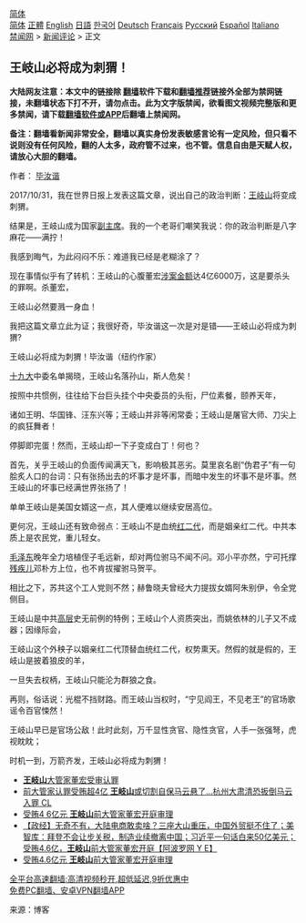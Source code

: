  <!-- 面包屑导航 --> <div class="breadcrumb"><!-- GTranslate: https://gtranslate.io/ -->  <div class="switcher notranslate">  <div class="selected">  <a href="#" onclick="return false;"> 简体</a>  </div>  <div class="option">  <a href="https://www.bannedbook.org" onclick="doGTranslate('zh-CN|zh-CN');jQuery('div.switcher div.selected a').html(jQuery(this).html());return false;" title="简体中文" class="nturl selected"> 简体</a>  <a href="https://www.bannedbook.org/zh-tw/" onclick="doGTranslate('zh-CN|zh-TW');jQuery('div.switcher div.selected a').html(jQuery(this).html());return false;" title="繁體中文" class="nturl"> 正體</a>  <a href="https://www.bannedbook.org/en/" onclick="doGTranslate('zh-CN|en');jQuery('div.switcher div.selected a').html(jQuery(this).html());return false;" title="English" class="nturl"> English</a>  <a href="https://www.bannedbook.org/ja/" onclick="doGTranslate('zh-CN|ja');jQuery('div.switcher div.selected a').html(jQuery(this).html());return false;" title="日本語" class="nturl"> 日語</a>  <a href="https://www.bannedbook.org/ko/" onclick="doGTranslate('zh-CN|ko');jQuery('div.switcher div.selected a').html(jQuery(this).html());return false;" title="한국어" class="nturl"> 한국어</a>  <a href="https://www.bannedbook.org/de/" onclick="doGTranslate('zh-CN|de');jQuery('div.switcher div.selected a').html(jQuery(this).html());return false;" title="Deutsch" class="nturl"> Deutsch</a>  <a href="https://www.bannedbook.org/fr/" onclick="doGTranslate('zh-CN|fr');jQuery('div.switcher div.selected a').html(jQuery(this).html());return false;" title="Français" class="nturl"> Français</a>  <a href="https://www.bannedbook.org/ru/" onclick="doGTranslate('zh-CN|ru');jQuery('div.switcher div.selected a').html(jQuery(this).html());return false;" title="Русский" class="nturl"> Русский</a>  <a href="https://www.bannedbook.org/es/" onclick="doGTranslate('zh-CN|es');jQuery('div.switcher div.selected a').html(jQuery(this).html());return false;" title="Español" class="nturl"> Español</a>  <a href="https://www.bannedbook.org/it/" onclick="doGTranslate('zh-CN|it');jQuery('div.switcher div.selected a').html(jQuery(this).html());return false;" title="Italiano" class="nturl"> Italiano</a>  </div>  </div>      <div class='breadcrumb-sub'><!-- Breadcrumb NavXT 6.3.0 --> <a href="https://www.bannedbook.org/" class="home">禁闻网</a> &gt; <a href="https://www.bannedbook.org/bnews/comments/" class="category">新闻评论</a> &gt; 正文</div></div><h2>王岐山必将成为刺猬！</h2> <p class="notice"><b>大陆网友注意：本文中的链接除 <a href="https://github.com/bannedbook/fanqiang" >翻墙</a>软件下载和<a href="https://github.com/killgcd/justmysocks/blob/master/README.md">翻墙推荐</a>链接外全部为禁网链接，未翻墙状态下打不开，请勿点击。此为文字版禁闻，欲看图文视频完整版和更多禁闻，请下载<a href="https://github.com/bannedbook/fanqiang">翻墙软件或APP</a>后翻墙上禁闻网。</p><p>备注：翻墙看新闻非常安全，翻墙以真实身份发表敏感言论有一定风险，但只看不说则没有任何风险，翻的人太多，政府管不过来，也不管。信息自由是天赋人权，请放心大胆的翻墙。</b></p>  <div class="entry"> <p>作者： <a href="https://www.bannedbook.org/bnews/tag/%e6%af%95%e6%b1%9d%e8%b0%90/" class="st_tag internal_tag" rel="tag" title="标签 毕汝谐 下的日志">毕汝谐</a></p> <p>2017/10/31，我在世界日报上发表这篇文章，说出自己的政治判断：<a href="https://www.bannedbook.org/bnews/tag/%e7%8e%8b%e5%b2%90%e5%b1%b1/" class="st_tag internal_tag" rel="tag" title="标签 王岐山 下的日志">王岐山</a>将变成刺猬。</p> <p>结果是，王岐山成为国家<a href="https://www.bannedbook.org/bnews/tag/%E5%89%AF%E4%B8%BB%E5%B8%AD/" class="st_tag internal_tag" rel="tag" title="标签 副主席 下的日志">副主席</a>。我的一个老哥们嘲笑我说：你的政治判断是八字麻花——满拧！</p> <p>我感到晦气，为此闷闷不乐：难道我已经是老糊涂了？</p> <p>现在事情似乎有了转机：王岐山的心腹董宏<a href="https://www.bannedbook.org/bnews/tag/%E6%B6%89%E6%A1%88%E9%87%91%E9%A2%9D/" class="st_tag internal_tag" rel="tag" title="标签 涉案金额 下的日志">涉案金额</a>达4亿6000万，这是要杀头的罪啊。杀董宏，</p> <p>王岐山必然要溅一身血！</p>  <p>我把这篇文章立此为证；我很好奇，毕汝谐这一次是对是错——王岐山必将成为刺猬?</p> <p>王岐山必将成为刺猬！毕汝谐（纽约作家）</p> <p><a href="https://www.bannedbook.org/bnews/tag/%e5%8d%81%e4%b9%9d%e5%a4%a7/" class="st_tag internal_tag" rel="tag" title="标签 十九大 下的日志">十九大</a>中委名单揭晓，王岐山名落孙山，斯人危矣！</p> <p>按照中共惯例，往往给下台巨头挂个中央委员的头衔，尸位素餐，颐养天年，</p> <p>诸如王明、华国锋、汪东兴等；王岐山并非等闲常委；王岐山是屠官大师、刀尖上的疯狂舞者！</p> <p>停脚即完蛋！然而，王岐山却一下子变成白丁！何也？</p>  <p>首先，关乎王岐山的负面传闻满天飞，影响极其恶劣。莫里哀名剧“伪君子”有一句脍炙人口的台词：只有张扬出去的坏事才是坏事，而暗中发生的坏事不是坏事。然王岐山的坏事已经满世界张扬了！</p> <p>单单王岐山是美国女婿这一点，其人便难以继续安居高位。</p> <p>更何况，王岐山还有致命弱点：王岐山不是血统<a href="https://www.bannedbook.org/bnews/tag/%e7%ba%a2%e4%ba%8c%e4%bb%a3/" class="st_tag internal_tag" rel="tag" title="标签 红二代 下的日志">红二代</a>，而是姻亲红二代。中共本质上是农民党，重儿轻女。</p> <p><a href="https://www.bannedbook.org/bnews/tag/%e6%af%9b%e6%b3%bd%e4%b8%9c/" class="st_tag internal_tag" rel="tag" title="标签 毛泽东 下的日志">毛泽东</a>晚年全力培植侄子毛远新，却对两位驸马不闻不问。邓小平亦然，宁可托撑<a href="https://www.bannedbook.org/bnews/tag/%E6%AE%8B%E7%96%BE%E5%84%BF/" class="st_tag internal_tag" rel="tag" title="标签 残疾儿 下的日志">残疾儿</a>邓朴方上位，也不肯拔擢驸马贺平。</p> <p>相比之下，苏共这个工人党则不然；赫鲁晓夫曾经大力提拔女婿阿朱别伊，令全党侧目。</p> <p>王岐山是中共<span class='wp_keywordlink_affiliate'><a href="https://www.bannedbook.org/bnews/ccpdope/" title="中共高层内幕" target="_blank">高层</a></span>史无前例的特例；王岐山个人资质突出，而姚依林的儿子又不成器；因缘际会，</p>  <p>王岐山这个外秧子以姻亲红二代顶替血统红二代，权势熏天。然假的就是假的，王岐山是披着狼皮的羊，</p> <p>一旦失去权柄，王岐山只能沦为群狼之食。</p> <p>再则，俗话说：光棍不挡财路。而王岐山当权时，“宁见阎王，不见老王”的官场歌谣令百官悚然！</p> <p>王岐山早已是官场公敌！此时此刻，万千显性贪官、隐性贪官，人手一张强弩，虎视眈眈；</p> <p>时机一到，万箭齐发，王岐山必将成为刺猬！</p> <ul class='op-related-articles' title='相关阅读'> <li><a href='https://www.bannedbook.org/bnews/bannedvideo/20210828/1614891.html' target='_blank'><b>王岐山</b>大管家董宏受审认罪</a></li> <li><a href='https://www.bannedbook.org/bnews/bannedvideo/20210828/1614689.html' target='_blank'>前大管家认罪受贿超4亿 <b>王岐山</b>或切割自保马云悬了…杭州大肃清恐扳倒马云入罪 CL</a></li> <li><a href='https://www.bannedbook.org/bnews/taiwannews/20210827/1614559.html' target='_blank'>受贿4 6亿元 <b>王岐山</b>前大管家董宏开庭审理</a></li> <li><a href='https://www.bannedbook.org/bnews/bannedvideo/20210827/1614523.html' target='_blank'>【政经】无奇不有，大陆电商敢卖啥？三座大山重压，中国外贸挺不住了；美智库：拜登不会让步关税，制造业续撤离中国；习近平一句话白来50亿美元；受贿4.6亿，<b>王岐山</b>前大管家董宏开庭【阿波罗网 Y E】</a></li> <li><a href='https://www.bannedbook.org/bnews/bannedvideo/20210827/1614350.html' target='_blank'>受贿4.6亿元 <b>王岐山</b>前大管家董宏开庭审理</a></li> </ul> <p class="texttj"> <a href="https://github.com/bannedbook/fanqiang/wiki/V2ray%E6%9C%BA%E5%9C%BA" target="_blank">全平台高速翻墙:高清视频秒开,超低延迟,9折优惠中</a><br/> <a href="https://github.com/bannedbook/fanqiang/wiki/%E7%A6%81%E9%97%BB%E7%BD%91%E5%AE%89%E5%8D%93%E7%BF%BB%E5%A2%99%E6%96%B0%E9%97%BBAPP" target="_blank">免费PC翻墙、安卓VPN翻墙APP</a></p> <p> 来源：博客 </p><a name='sharetosocial'></a>  <div style="margin-bottom:5px;padding-bottom:5px;clear:both"> <div id="archive-pix-1" class="banner-ads"> <!-- AuctionX Display platform tag START --> <div id="26318x728x90x621x_ADSLOT2" clicktrack="%%CLICK_URL_ESC%%"></div> <!-- AuctionX Display platform tag END --> </div> <div id="archive-pix-2" class="banner-ads"> <!-- AuctionX Display platform tag START --> <div id="26315x300x250x621x_ADSLOT2" clicktrack="%%CLICK_URL_ESC%%"></div> <!-- AuctionX Display platform tag END --> </div> </div>  <div id="archive-pix-1" class="banner-ads"> <!-- AuctionX Display platform tag START --> <div id="26318x728x90x621x_ADSLOT3" clicktrack="%%CLICK_URL_ESC%%"></div> <!-- AuctionX Display platform tag END --> </div> </div><!--END ENTRY--> 